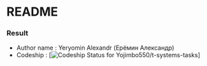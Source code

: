 # README #


### Result ###

* Author name : Yeryomin Alexandr (Ерёмин Александр)
* Codeship : [![Codeship Status for Yojimbo550/t-systems-tasks](https://app.codeship.com/projects/8b29ff49-10fd-4198-ab26-e59141adc8e5/status?branch=master)]

